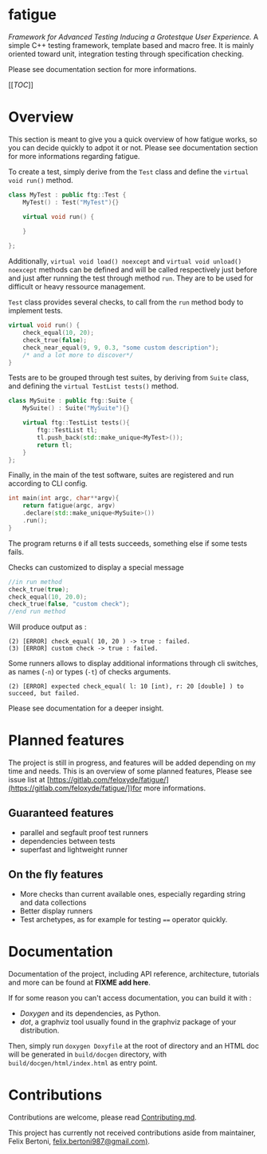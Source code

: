 # fatigue 

*Framework for Advanced Testing Inducing a Grotestque User Experience.* 
A simple C++ testing framework, template based and macro free. It is mainly oriented toward unit, integration testing through specification checking.

Please see documentation section for more informations. 

[[_TOC_]]

# Overview

This section is meant to give you a quick overview of how fatigue works, so you can decide quickly to adpot it or not. Please see documentation section for more informations regarding fatigue.

To create a test, simply derive from the ```Test``` class and define the ```virtual void run()``` method.

```cpp 
class MyTest : public ftg::Test {
    MyTest() : Test("MyTest"){}

    virtual void run() {
        
    }

};
```
Additionally, ```virtual void load() noexcept``` and ```virtual void unload() noexcept``` methods can be defined and will be called respectively just before and just after running the test through method ```run```. They are to be used for difficult or heavy ressource management. 

```Test``` class provides several checks, to call from the ```run``` method body to implement tests.

```cpp 
virtual void run() {
    check_equal(10, 20);
    check_true(false);
    check_near_equal(9, 9, 0.3, "some custom description");
    /* and a lot more to discover*/
}
```

Tests are to be grouped through test suites, by deriving from ```Suite``` class, and defining the ```virtual TestList tests()``` method.

```cpp
class MySuite : public ftg::Suite {
    MySuite() : Suite("MySuite"){}

    virtual ftg::TestList tests(){
        ftg::TestList tl;
        tl.push_back(std::make_unique<MyTest>());
        return tl;
    }
};
```

Finally, in the main of the test software, suites are registered and run according to CLI config.

```cpp
int main(int argc, char**argv){
    return fatigue(argc, argv)
    .declare(std::make_unique<MySuite>())
    .run();
}
```

The program returns ```0``` if all tests succeeds, something else if some tests fails. 

Checks can customized to display a special message

```cpp
//in run method
check_true(true);
check_equal(10, 20.0);
check_true(false, "custom check");
//end run method
```

Will produce output as : 

```
(2) [ERROR] check_equal( 10, 20 ) -> true : failed.
(3) [ERROR] custom check -> true : failed.
```
Some runners allows to display additional informations through cli switches, as names (```-n```) or types (```-t```) of checks arguments.

```
(2) [ERROR] expected check_equal( l: 10 [int), r: 20 [double] ) to succeed, but failed.
```

Please see documentation for a deeper insight.

# Planned features

The project is still in progress, and features will be added depending on my time and needs. This is an overview of some planned features, 
Please see issue list at [https://gitlab.com/feloxyde/fatigue/](https://gitlab.com/feloxyde/fatigue/])for more informations.

## Guaranteed features

- parallel and segfault proof test runners
- dependencies between tests
- superfast and lightweight runner

## On the fly features

- More checks than current available ones, especially regarding string and data collections
- Better display runners
- Test archetypes, as for example for testing ```==``` operator quickly.

# Documentation

Documentation of the project, including API reference, architecture, tutorials and more can be found at **FIXME add here**.

If for some reason you can't access documentation, you can build it with : 

- *Doxygen* and its dependencies, as Python.
- *dot*, a graphviz tool usually found in the graphviz package of your distribution.

Then, simply run ```doxygen Doxyfile``` at the root of directory and an HTML doc will be generated in 
```build/docgen``` directory, with ```build/docgen/html/index.html``` as entry point. 

# Contributions

Contributions are welcome, please read [Contributing.md](Contributing.md). 

This project has currently not received contributions aside from maintainer, Felix Bertoni, [felix.bertoni987@gmail.com)](felix.bertoni987@gmail.com).

